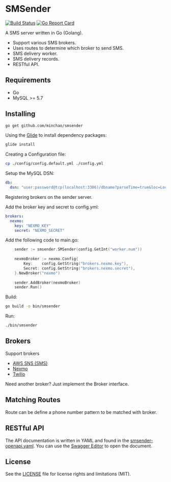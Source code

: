 # SMSender

[![Build Status](https://travis-ci.org/minchao/smsender.svg?branch=master)](https://travis-ci.org/minchao/smsender)
[![Go Report Card](https://goreportcard.com/badge/github.com/minchao/smsender)](https://goreportcard.com/report/github.com/minchao/smsender)

A SMS server written in Go (Golang).

* Support various SMS brokers.
* Uses routes to determine which broker to send SMS.
* SMS delivery worker.
* SMS delivery records.
* RESTful API.

## Requirements

* Go
* MySQL >= 5.7

## Installing

```bash
go get github.com/minchao/smsender
```

Using the [Glide](https://glide.sh/) to install dependency packages:

```bash
glide install
```

Creating a Configuration file:
 
```bash
cp ./config/config.default.yml ./config.yml
```

Setup the MySQL DSN:

```yaml
db:
  dsn: "user:password@tcp(localhost:3306)/dbname?parseTime=true&loc=Local"
```

Registering brokers on the sender server.

Add the broker key and secret to config.yml:

```yaml
brokers:
  nexmo:
    key: "NEXMO_KEY"
    secret: "NEXMO_SECRET"
```

Add the following code to main.go:

```go
    sender := smsender.SMSender(config.GetInt("worker.num"))
    
	nexmoBroker := nexmo.Config{
		Key:    config.GetString("brokers.nexmo.key"),
		Secret: config.GetString("brokers.nexmo.secret"),
	}.NewBroker("nexmo")
	
	sender.AddBroker(nexmoBroker)
	sender.Run()
```

Build:

```bash
go build -o bin/smsender
```

Run:

```bash
./bin/smsender
```

## Brokers

Support brokers

* [AWS SNS (SMS)](https://aws.amazon.com/sns/)
* [Nexmo](https://www.nexmo.com/)
* [Twilio](https://www.twilio.com/)

Need another broker? Just implement the Broker interface.

## Matching Routes

Route can be define a phone number pattern to be matched with broker.

## RESTful API

The API documentation is written in YAML and found in the [smsender-openapi.yaml](https://github.com/minchao/smsender/blob/master/smsender-openapi.yaml).
You can use the [Swagger Editor](http://editor.swagger.io/) to open the document.

## License

See the [LICENSE](LICENSE.md) file for license rights and limitations (MIT).

